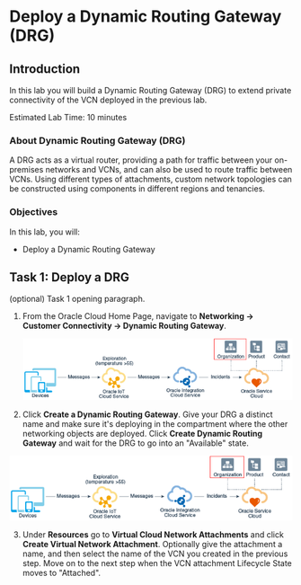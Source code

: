 # Deploy a Dynamic Routing Gateway (DRG)

## Introduction

In this lab you will build a Dynamic Routing Gateway (DRG) to extend private connectivity of the VCN deployed in the previous lab.

Estimated Lab Time: 10 minutes

### About Dynamic Routing Gateway (DRG)
A DRG acts as a virtual router, providing a path for traffic between your on-premises networks and VCNs, and can also be used to route traffic between VCNs. Using different types of attachments, custom network topologies can be constructed using components in different regions and tenancies.

### Objectives

In this lab, you will:
* Deploy a Dynamic Routing Gateway

## Task 1: Deploy a DRG

(optional) Task 1 opening paragraph.

1. From the Oracle Cloud Home Page, navigate to **Networking -> Customer Connectivity -> Dynamic Routing Gateway**.

	![Image alt text](images/sample1.png)

2. Click **Create a Dynamic Routing Gateway**. Give your DRG a distinct name and make sure it's deploying in the compartment where the other networking objects are deployed. Click **Create Dynamic Routing Gateway** and wait for the DRG to go into an "Available" state.

  ![Image alt text](images/sample1.png)

3. Under **Resources** go to **Virtual Cloud Network Attachments** and click **Create Virtual Network Attachment**. Optionally give the attachment a name, and then select the name of the VCN you created in the previous step. Move on to the next step when the VCN attachment Lifecycle State moves to "Attached".